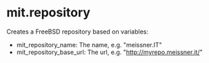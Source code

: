 # mit.repository

Creates a FreeBSD repository based on variables:

- mit_repository_name: The name, e.g. "meissner.IT"
- mit_repository_base_url: The url, e.g. "http://myrepo.meissner.it/"
